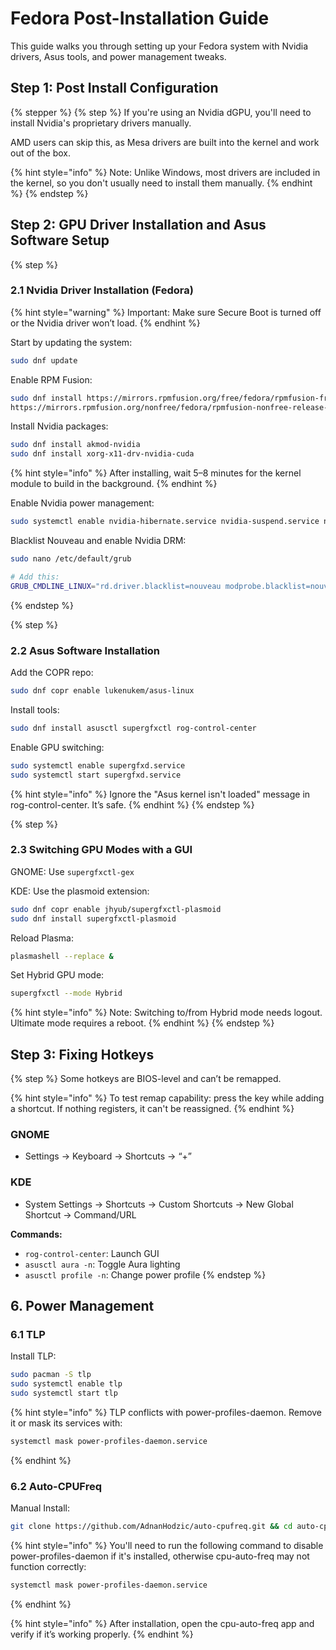 # Fedora Post-Installation Guide

This guide walks you through setting up your Fedora system with Nvidia drivers, Asus tools, and power management tweaks.



## Step 1: Post Install Configuration

{% stepper %} {% step %} If you're using an Nvidia dGPU, you'll need to install Nvidia's proprietary drivers manually.

AMD users can skip this, as Mesa drivers are built into the kernel and work out of the box.

{% hint style="info" %} Note: Unlike Windows, most drivers are included in the kernel, so you don't usually need to install them manually. {% endhint %} {% endstep %}

## Step 2: GPU Driver Installation and Asus Software Setup

{% step %}

### 2.1 Nvidia Driver Installation (Fedora)

{% hint style="warning" %} Important: Make sure Secure Boot is turned off or the Nvidia driver won’t load. {% endhint %}

Start by updating the system:

```bash
sudo dnf update
```

Enable RPM Fusion:

```bash
sudo dnf install https://mirrors.rpmfusion.org/free/fedora/rpmfusion-free-release-$(rpm -E %fedora).noarch.rpm \
https://mirrors.rpmfusion.org/nonfree/fedora/rpmfusion-nonfree-release-$(rpm -E %fedora).noarch.rpm
```

Install Nvidia packages:

```bash
sudo dnf install akmod-nvidia
sudo dnf install xorg-x11-drv-nvidia-cuda
```

{% hint style="info" %} After installing, wait 5–8 minutes for the kernel module to build in the background. {% endhint %}

Enable Nvidia power management:

```bash
sudo systemctl enable nvidia-hibernate.service nvidia-suspend.service nvidia-resume.service nvidia-powerd.service
```

Blacklist Nouveau and enable Nvidia DRM:

```bash
sudo nano /etc/default/grub

# Add this:
GRUB_CMDLINE_LINUX="rd.driver.blacklist=nouveau modprobe.blacklist=nouveau nvidia-drm.modeset=1 rhgb quiet"
```

{% endstep %}

{% step %}

### 2.2 Asus Software Installation

Add the COPR repo:

```bash
sudo dnf copr enable lukenukem/asus-linux
```

Install tools:

```bash
sudo dnf install asusctl supergfxctl rog-control-center
```

Enable GPU switching:

```bash
sudo systemctl enable supergfxd.service
sudo systemctl start supergfxd.service
```

{% hint style="info" %} Ignore the "Asus kernel isn't loaded" message in rog-control-center. It’s safe. {% endhint %} {% endstep %}

{% step %}

### 2.3 Switching GPU Modes with a GUI

GNOME: Use `supergfxctl-gex`

KDE: Use the plasmoid extension:

```bash
sudo dnf copr enable jhyub/supergfxctl-plasmoid
sudo dnf install supergfxctl-plasmoid
```

Reload Plasma:

```bash
plasmashell --replace &
```

Set Hybrid GPU mode:

```bash
supergfxctl --mode Hybrid
```

{% hint style="info" %} Note: Switching to/from Hybrid mode needs logout. Ultimate mode requires a reboot. {% endhint %} {% endstep %}

## Step 3: Fixing Hotkeys

{% step %} Some hotkeys are BIOS-level and can’t be remapped.

{% hint style="info" %} To test remap capability: press the key while adding a shortcut. If nothing registers, it can't be reassigned. {% endhint %}

### GNOME

- Settings → Keyboard → Shortcuts → “+”

### KDE

- System Settings → Shortcuts → Custom Shortcuts → New Global Shortcut → Command/URL

**Commands:**

- `rog-control-center`: Launch GUI
- `asusctl aura -n`: Toggle Aura lighting
- `asusctl profile -n`: Change power profile {% endstep %}

## 6. Power Management
### 6.1 TLP

Install TLP:

```bash
sudo pacman -S tlp
sudo systemctl enable tlp
sudo systemctl start tlp
```

{% hint style="info" %}
TLP conflicts with power-profiles-daemon. Remove it or mask its services with:

```bash
systemctl mask power-profiles-daemon.service
```

{% endhint %}
### 6.2 Auto-CPUFreq

Manual Install:

```bash
git clone https://github.com/AdnanHodzic/auto-cpufreq.git && cd auto-cpufreq && sudo ./auto-cpufreq-installer
```


{% hint style="info" %}
You'll need to run the following command to disable power-profiles-daemon if it's installed, otherwise cpu-auto-freq may not function correctly:

```bash
systemctl mask power-profiles-daemon.service
```

{% endhint %}



{% hint style="info" %}
After installation, open the cpu-auto-freq app and verify if it’s working properly.
{% endhint %}
